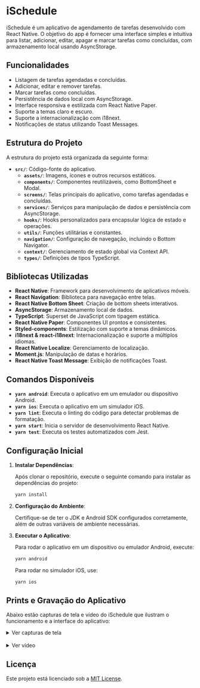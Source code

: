 # iSchedule

iSchedule é um aplicativo de agendamento de tarefas desenvolvido com React Native. O objetivo do app é fornecer uma interface simples e intuitiva para listar, adicionar, editar, apagar e marcar tarefas como concluídas, com armazenamento local usando AsyncStorage.

## Funcionalidades

- Listagem de tarefas agendadas e concluídas.
- Adicionar, editar e remover tarefas.
- Marcar tarefas como concluídas.
- Persistência de dados local com AsyncStorage.
- Interface responsiva e estilizada com React Native Paper.
- Suporte a temas claro e escuro.
- Suporte a internacionalização com i18next.
- Notificações de status utilizando Toast Messages.

## Estrutura do Projeto

A estrutura do projeto está organizada da seguinte forma:

- **`src/`**: Código-fonte do aplicativo.
  - **`assets/`**: Imagens, ícones e outros recursos estáticos.
  - **`components/`**: Componentes reutilizáveis, como BottomSheet e Modal.
  - **`screens/`**: Telas principais do aplicativo, como tarefas agendadas e concluídas.
  - **`services/`**: Serviços para manipulação de dados e persistência com AsyncStorage.
  - **`hooks/`**: Hooks personalizados para encapsular lógica de estado e operações.
  - **`utils/`**: Funções utilitárias e constantes.
  - **`navigation/`**: Configuração de navegação, incluindo o Bottom Navigator.
  - **`context/`**: Gerenciamento de estado global via Context API.
  - **`types/`**: Definições de tipos TypeScript.

## Bibliotecas Utilizadas

- **React Native**: Framework para desenvolvimento de aplicativos móveis.
- **React Navigation**: Biblioteca para navegação entre telas.
- **React Native Bottom Sheet**: Criação de bottom sheets interativos.
- **AsyncStorage**: Armazenamento local de dados.
- **TypeScript**: Superset de JavaScript com tipagem estática.
- **React Native Paper**: Componentes UI prontos e consistentes.
- **Styled-components**: Estilização com suporte a temas dinâmicos.
- **i18next & react-i18next**: Internacionalização e suporte a múltiplos idiomas.
- **React Native Localize**: Gerenciamento de localização.
- **Moment.js**: Manipulação de datas e horários.
- **React Native Toast Message**: Exibição de notificações Toast.

## Comandos Disponíveis

- **`yarn android`**: Executa o aplicativo em um emulador ou dispositivo Android.
- **`yarn ios`**: Executa o aplicativo em um simulador iOS.
- **`yarn lint`**: Executa o linting do código para detectar problemas de formatação.
- **`yarn start`**: Inicia o servidor de desenvolvimento React Native.
- **`yarn test`**: Executa os testes automatizados com Jest.

## Configuração Inicial

1. **Instalar Dependências**:

   Após clonar o repositório, execute o seguinte comando para instalar as dependências do projeto:

   ```bash
   yarn install
   ```

2. **Configuração do Ambiente**:

   Certifique-se de ter o JDK e Android SDK configurados corretamente, além de outras variáveis de ambiente necessárias.

3. **Executar o Aplicativo**:

   Para rodar o aplicativo em um dispositivo ou emulador Android, execute:

   ```bash
   yarn android
   ```

   Para rodar no simulador iOS, use:

   ```bash
   yarn ios
   ```

## Prints e Gravação do Aplicativo

Abaixo estão capturas de tela e vídeo do iSchedule que ilustram o funcionamento e a interface do aplicativo:

<details>

  <summary>Ver capturas de tela</summary>

  <p float="left">
    <img src="src/assets/screenshots/print-01.png" width="200" />
    <img src="src/assets/screenshots/print-02.png" width="200" />
    <img src="src/assets/screenshots/print-03.png" width="200" />
    <img src="src/assets/screenshots/print-04.png" width="200" />
    <img src="src/assets/screenshots/print-05.png" width="200" />
    <img src="src/assets/screenshots/print-06.png" width="200" />
    <img src="src/assets/screenshots/print-07.png" width="200" />
    <img src="src/assets/screenshots/print-08.png" width="200" />
    <img src="src/assets/screenshots/print-09.png" width="200" />
    <img src="src/assets/screenshots/print-10.png" width="200" />
    <img src="src/assets/screenshots/print-11.png" width="200" />
    <img src="src/assets/screenshots/print-12.png" width="200" />
    <img src="src/assets/screenshots/print-13.png" width="200" />
    <img src="src/assets/screenshots/print-14.png" width="200" />
  </p>

</details>

<br>

<details>
  <summary>Ver vídeo</summary>

  [<img src="src/assets/screenshots/print-01.png" width="200">](https://youtube.com/shorts/MgGHl7PxdQU?feature=share)
  
</details>

## Licença

Este projeto está licenciado sob a [MIT License](LICENSE).
